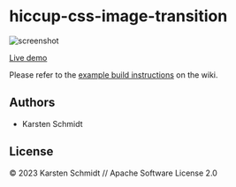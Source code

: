 # hiccup-css-image-transition

![screenshot](https://raw.githubusercontent.com/thi-ng/umbrella/develop/assets/examples/hiccup-css-image-transition.jpg)

[Live demo](http://demo.thi.ng/umbrella/hiccup-css-image-transition/)

Please refer to the [example build instructions](https://github.com/thi-ng/umbrella/wiki/Example-build-instructions) on the wiki.

## Authors

- Karsten Schmidt

## License

&copy; 2023 Karsten Schmidt // Apache Software License 2.0
